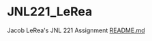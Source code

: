 # JNL221_LeRea
Jacob LeRea's JNL 221 Assignment
[README.md](https://github.com/Jlerea05/JNL221_LeRea/files/15213285/README.md)
